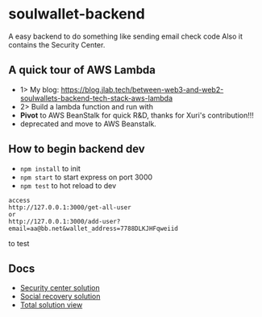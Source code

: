 # soulwallet-backend
A easy backend to do something like sending email check code
Also it contains the Security Center.

## A quick tour of AWS Lambda
+ 1> My blog: https://blog.jlab.tech/between-web3-and-web2-soulwallets-backend-tech-stack-aws-lambda
+ 2> Build a lambda function and run with 
+ **Pivot** to AWS BeanStalk for quick R&D, thanks for Xuri's contribution!!!
+ deprecated and move to AWS Beanstalk.
## How to begin backend dev
+ ``` npm install ``` to init
+ ``` npm start ``` to start express on port 3000
+ ``` npm test ``` to hot reload to dev
```
access 
http://127.0.0.1:3000/get-all-user
or
http://127.0.0.1:3000/add-user?email=aa@bb.net&wallet_address=7788DLKJHFqweiid

``` 
to test

## Docs
+ [Security center solution](https://github.com/proofofsoulprotocol/smart-contract-wallet-4337/blob/main/dev-docs/security-center-solution.md)
+ [Social recovery solution](https://github.com/proofofsoulprotocol/smart-contract-wallet-4337/blob/main/dev-docs/Social-recovery-solution.md)
+ [Total solution view](https://github.com/proofofsoulprotocol/smart-contract-wallet-4337/blob/main/dev-docs/SoulWallet-Tech.md)

